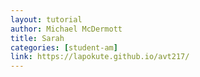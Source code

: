 ```yaml
---
layout: tutorial
author: Michael McDermott
title: Sarah
categories: [student-am]
link: https://lapokute.github.io/avt217/
---
```

